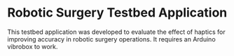 # Robotic Surgery Testbed Application
This testbed application was developed to evaluate the effect of haptics for improving accuracy in robotic surgery operations. It requires an Arduino vibrobox to work.
